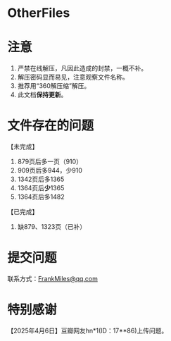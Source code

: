 # OtherFiles

# 注意

1. 严禁在线解压，凡因此造成的封禁，一概不补。
2. 解压密码显而易见，注意观察文件名称。
3. 推荐用“360解压缩”解压。
4. 此文档**保持更新**。

# 文件存在的问题

【未完成】
1. 879页后多一页（910）
2. 909页后多944，少910
3. 1342页后多1365
5. 1364页后**少**1365
5. 1364页后多1482

【已完成】
1. 缺879、1323页（已补）


# 提交问题
联系方式：FrankMiles@qq.com

# 特别感谢
【2025年4月6日】豆瓣网友hn*1(ID：17**86)上传问题。
